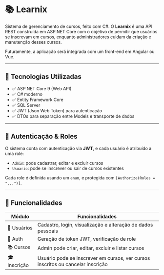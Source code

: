 # 📚 Learnix

Sistema de gerenciamento de cursos, feito com C#. O **Learnix** é uma API REST construída em ASP.NET Core com o objetivo de permitir que usuários se inscrevam em cursos, enquanto administradores cuidam da criação e manutenção desses cursos.  

Futuramente, a aplicação será integrada com um front-end em Angular ou Vue.

---

## 🚀 Tecnologias Utilizadas

- ✅ ASP.NET Core 9 (Web API)
- ✅ C# moderno
- ✅ Entity Framework Core
- ✅ SQL Server
- ✅ JWT (Json Web Token) para autenticação
- ✅ DTOs para separação entre Models e transporte de dados

---

## 🔐 Autenticação & Roles

O sistema conta com autenticação via **JWT**, e cada usuário é atribuído a uma role:

- `Admin`: pode cadastrar, editar e excluir cursos
- `Usuario`: pode se inscrever ou sair de cursos existentes

Cada role é definida usando um `enum`, e protegida com `[Authorize(Roles = "...")]`.

---

## 🧠 Funcionalidades

| Módulo         | Funcionalidades                                                                 |
|----------------|----------------------------------------------------------------------------------|
| 👤 Usuários    | Cadastro, login, visualização e alteração de dados pessoais                     |
| 🔐 Auth        | Geração de token JWT, verificação de role                                        |
| 📚 Cursos      | Admin pode criar, editar, excluir e listar cursos                                |
| 🎓 Inscrição   | Usuário pode se inscrever em cursos, ver cursos inscritos ou cancelar inscrição |


